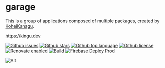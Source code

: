 # garage

<!-- # Short Description -->

This is a group of applications composed of multiple packages, created by [KoheiKanagu](https://github.com/KoheiKanagu).

<https://kingu.dev>

<!-- # Badges -->

[![Github issues](https://img.shields.io/github/issues/KoheiKanagu/garage)](https://github.com/KoheiKanagu/garage/issues)
[![Github stars](https://img.shields.io/github/stars/KoheiKanagu/garage)](https://github.com/KoheiKanagu/garage/stargazers)
[![Github top language](https://img.shields.io/github/languages/top/KoheiKanagu/garage)](https://github.com/KoheiKanagu/garage/)
[![Github license](https://img.shields.io/github/license/KoheiKanagu/garage)](https://github.com/KoheiKanagu/garage/)
[![Renovate enabled](https://img.shields.io/badge/renovate-enabled-brightgreen.svg)](https://renovatebot.com/)
[![Build](https://github.com/KoheiKanagu/garage/actions/workflows/build.yaml/badge.svg)](https://github.com/KoheiKanagu/garage/actions/workflows/build.yaml)
[![Firebase Deploy Prod](https://github.com/KoheiKanagu/garage/actions/workflows/firebase_deploy_prod.yaml/badge.svg?event=release)](https://github.com/KoheiKanagu/garage/actions/workflows/firebase_deploy_prod.yaml)

<!-- CREATED_BY_LEADYOU_README_GENERATOR -->

![Alt](https://repobeats.axiom.co/api/embed/71d2ea4e35754d6a441014ba5a2204d18dde6437.svg "Repobeats analytics image")
